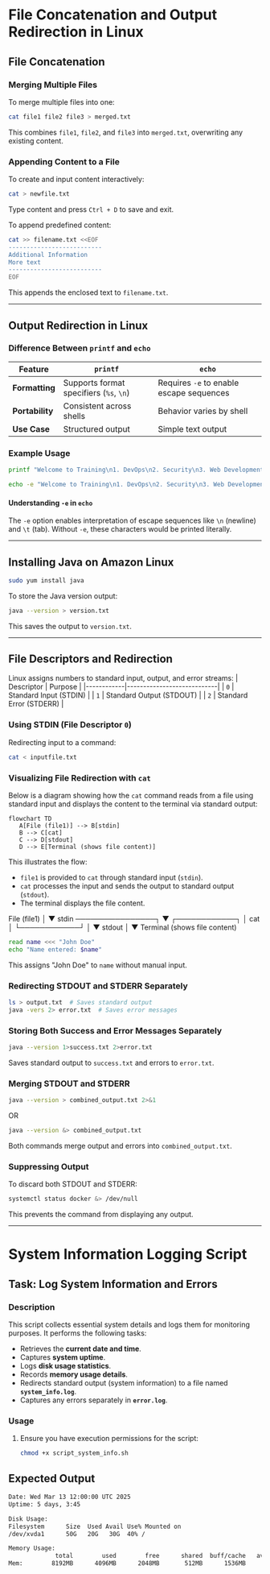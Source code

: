 # **File Concatenation and Output Redirection in Linux**

## **File Concatenation**
### **Merging Multiple Files**
To merge multiple files into one:
```sh
cat file1 file2 file3 > merged.txt
```
This combines `file1`, `file2`, and `file3` into `merged.txt`, overwriting any existing content.

### **Appending Content to a File**
To create and input content interactively:
```sh
cat > newfile.txt
```
Type content and press `Ctrl + D` to save and exit.

To append predefined content:
```sh
cat >> filename.txt <<EOF
--------------------------
Additional Information
More text
--------------------------
EOF
```
This appends the enclosed text to `filename.txt`.

---

## **Output Redirection in Linux**

### **Difference Between `printf` and `echo`**
| Feature        | `printf`                                 | `echo`                                 |
|---------------|----------------------------------------|--------------------------------------|
| **Formatting** | Supports format specifiers (`%s`, `\n`) | Requires `-e` to enable escape sequences |
| **Portability** | Consistent across shells              | Behavior varies by shell              |
| **Use Case**   | Structured output                      | Simple text output                     |

### **Example Usage**
```sh
printf "Welcome to Training\n1. DevOps\n2. Security\n3. Web Development\n" > training.txt

echo -e "Welcome to Training\n1. DevOps\n2. Security\n3. Web Development" >> training.txt
```

#### **Understanding `-e` in `echo`**
The `-e` option enables interpretation of escape sequences like `\n` (newline) and `\t` (tab). Without `-e`, these characters would be printed literally.

---

## **Installing Java on Amazon Linux**
```sh
sudo yum install java
```
To store the Java version output:
```sh
java --version > version.txt
```
This saves the output to `version.txt`.

---

## **File Descriptors and Redirection**
Linux assigns numbers to standard input, output, and error streams:
| Descriptor | Purpose                    |
|------------|----------------------------|
| `0`        | Standard Input (STDIN)     |
| `1`        | Standard Output (STDOUT)   |
| `2`        | Standard Error (STDERR)    |

### **Using STDIN (File Descriptor `0`)**
Redirecting input to a command:
```sh
cat < inputfile.txt
```
### **Visualizing File Redirection with `cat`**

Below is a diagram showing how the `cat` command reads from a file using standard input and displays the content to the terminal via standard output:

```mermaid
flowchart TD
   A[File (file1)] --> B[stdin]
   B --> C[cat]
   C --> D[stdout]
   D --> E[Terminal (shows file content)]
```

This illustrates the flow:
- `file1` is provided to `cat` through standard input (`stdin`).
- `cat` processes the input and sends the output to standard output (`stdout`).
- The terminal displays the file content.


 File (file1)
     │
     ▼
   stdin  ────────────────┐
                          ▼
                  ┌────────────┐
                  │   cat      │
                  └────────────┘
                          │
                          ▼
                       stdout
                          │
                          ▼
                     Terminal (shows file content)

```sh
read name <<< "John Doe"
echo "Name entered: $name"
```
This assigns "John Doe" to `name` without manual input.
### **Redirecting STDOUT and STDERR Separately**
```sh
ls > output.txt  # Saves standard output
java -vers 2> error.txt  # Saves error messages
```

### **Storing Both Success and Error Messages Separately**
```sh
java --version 1>success.txt 2>error.txt
```
Saves standard output to `success.txt` and errors to `error.txt`.

### **Merging STDOUT and STDERR**
```sh
java --version > combined_output.txt 2>&1
```
OR
```sh
java --version &> combined_output.txt
```
Both commands merge output and errors into `combined_output.txt`.

### **Suppressing Output**
To discard both STDOUT and STDERR:
```sh
systemctl status docker &> /dev/null
```
This prevents the command from displaying any output.

---

# System Information Logging Script

## Task: Log System Information and Errors

### Description
This script collects essential system details and logs them for monitoring purposes. It performs the following tasks:

- Retrieves the **current date and time**.
- Captures **system uptime**.
- Logs **disk usage statistics**.
- Records **memory usage details**.
- Redirects standard output (system information) to a file named **`system_info.log`**.
- Captures any errors separately in **`error.log`**.

### Usage
1. Ensure you have execution permissions for the script:
   ```sh
   chmod +x script_system_info.sh

## Expected Output
```sh
Date: Wed Mar 13 12:00:00 UTC 2025
Uptime: 5 days, 3:45

Disk Usage:
Filesystem      Size  Used Avail Use% Mounted on
/dev/xvda1      50G   20G   30G  40% /

Memory Usage:
             total        used        free      shared  buff/cache   available
Mem:        8192MB      4096MB      2048MB       512MB      1536MB      5120MB
```
